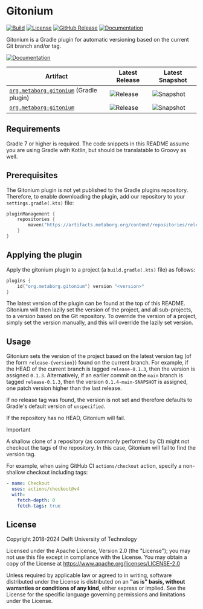 # Gitonium
[![Build][github-build-badge]][github-build]
[![License][license-badge]][license]
[![GitHub Release][github-release-badge]][github-release]
[![Documentation][documentation-badge]][documentation]

Gitonium is a Gradle plugin for automatic versioning based on the current Git branch and/or tag.

[![Documentation][documentation-button]][documentation]

| Artifact                                                              | Latest Release                                   | Latest Snapshot                                    |
|-----------------------------------------------------------------------|--------------------------------------------------|----------------------------------------------------|
| [`org.metaborg.gitonium`][mvn:gitonium.gradle.plugin] (Gradle plugin) | ![Release][mvn-rel-badge:gitonium.gradle.plugin] | ![Snapshot][mvn-snap-badge:gitonium.gradle.plugin] |
| [`org.metaborg:gitonium`][mvn:gitonium]                               | ![Release][mvn-rel-badge:gitonium]               | ![Snapshot][mvn-snap-badge:gitonium]               |


## Requirements
Gradle 7 or higher is required. The code snippets in this README assume you are using Gradle with Kotlin, but should be translatable to Groovy as well.


## Prerequisites
The Gitonium plugin is not yet published to the Gradle plugins repository. Therefore, to enable downloading the plugin, add our repository to your `settings.gradle(.kts)` file:

```kotlin
pluginManagement {
    repositories {
        maven("https://artifacts.metaborg.org/content/repositories/releases/")
    }
}
```


## Applying the plugin
Apply the gitonium plugin to a project (a `build.gradle(.kts)` file) as follows:

```kotlin
plugins {
    id("org.metaborg.gitonium") version "<version>"
}
```

The latest version of the plugin can be found at the top of this README. Gitonium will then lazily set the version of the project, and all sub-projects, to a version based on the Git repository. To override the version of a project, simply set the version manually, and this will override the lazily set version.


## Usage
Gitonium sets the version of the project based on the latest version tag (of the form `release-{version}`) found on the current branch. For example, if the HEAD of the current branch is tagged `release-0.1.3`, then the version is assigned `0.1.3`. Alternatively, if an earlier commit on the `main` branch is tagged `release-0.1.3`, then the version `0.1.4-main-SNAPSHOT` is assigned, one patch version higher than the last release.

If no release tag was found, the version is not set and therefore defaults to Gradle's default version of `unspecified`.

If the repository has no HEAD, Gitonium will fail.

> [!IMPORTANT]
> A shallow clone of a repository (as commonly performed by CI) might not checkout the tags of the repository.
> In this case, Gitonium will fail to find the version tag.
>
> For example, when using GitHub CI `actions/checkout` action, specify a non-shallow checkout including tags:
>
> ```yaml
> - name: Checkout
>   uses: actions/checkout@v4
>   with:
>     fetch-depth: 0
>     fetch-tags: true
>  ```



## License
Copyright 2018-2024 Delft University of Technology

Licensed under the Apache License, Version 2.0 (the "License"); you may not use this file except in compliance with the License. You may obtain a copy of the License at <https://www.apache.org/licenses/LICENSE-2.0>

Unless required by applicable law or agreed to in writing, software distributed under the License is distributed on an **"as is" basis, without warranties or conditions of any kind**, either express or implied. See the License for the specific language governing permissions and limitations under the License.


[github-build-badge]: https://img.shields.io/github/actions/workflow/status/metaborg/gitonium/build.yaml
[github-build]: https://github.com/metaborg/gitonium/actions
[license-badge]: https://img.shields.io/github/license/metaborg/gitonium
[license]: https://github.com/metaborg/gitonium/blob/master/LICENSE
[github-release-badge]: https://img.shields.io/github/v/release/metaborg/gitonium
[github-release]: https://github.com/metaborg/gitonium/releases
[documentation-badge]: https://img.shields.io/badge/docs-latest-brightgreen
[documentation]: https://spoofax.dev/gitonium/
[documentation-button]: https://img.shields.io/badge/Documentation-blue?style=for-the-badge&logo=googledocs&logoColor=white

[mvn-rel-badge:gitonium.gradle.plugin]: https://img.shields.io/maven-metadata/v?metadataUrl=https%3A%2F%2Fartifacts.metaborg.org%2Fcontent%2Frepositories%2Freleases%2Forg%2Fmetaborg%2Fgitonium%2Forg.metaborg.gitonium.gradle.plugin%2Fmaven-metadata.xml
[mvn-snap-badge:gitonium.gradle.plugin]: https://img.shields.io/maven-metadata/v?metadataUrl=https%3A%2F%2Fartifacts.metaborg.org%2Fcontent%2Frepositories%2Fsnapshots%2Forg%2Fmetaborg%2Fgitonium%2Forg.metaborg.gitonium.gradle.plugin%2Fmaven-metadata.xml
[mvn:gitonium.gradle.plugin]: https://artifacts.metaborg.org/#nexus-search;gav~org.metaborg.gitonium~org.metaborg.gitonium.gradle.plugin~~~

[mvn-rel-badge:gitonium]: https://img.shields.io/maven-metadata/v?metadataUrl=https%3A%2F%2Fartifacts.metaborg.org%2Fcontent%2Frepositories%2Freleases%2Forg%2Fmetaborg%2Fgitonium%2Fmaven-metadata.xml
[mvn-snap-badge:gitonium]: https://img.shields.io/maven-metadata/v?metadataUrl=https%3A%2F%2Fartifacts.metaborg.org%2Fcontent%2Frepositories%2Fsnapshots%2Forg%2Fmetaborg%2Fgitonium%2Fmaven-metadata.xml
[mvn:gitonium]: https://artifacts.metaborg.org/#nexus-search;gav~org.metaborg~gitonium~~~
